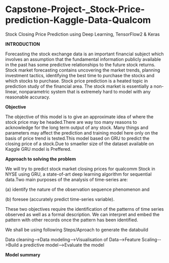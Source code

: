 # Capstone-Project-_Stock-Price-prediction-Kaggle-Data-Qualcom
Stock Closing Price Prediction using Deep Learning, TensorFlow2 &amp; Keras

**INTRODUCTION**

Forecasting the stock exchange data is an important financial subject which involves an assumption that the fundamental information publicly available in the past has some predictive relationships to the future stock returns. Stock market forecasting contains uncovering the market trends, planning investment tactics, identifying the best time to purchase the stocks and which stocks to purchase. Stock price prediction is a heated topic in prediction study of the financial area. The stock market is essentially a non-linear, nonparametric system that is extremely hard to model with any reasonable accuracy.

**Objective**

The objective of this model is to give an approximate idea of where the stock price may be headed.There are way too many reasons to acknowledge for the long term output of any stock. Many things and parameters may affect the prediction and training model here only on the basis of price trend is tested.This model based on GRU to predict the closing price of a stock.Due to smaeller size of the dataset available on Kaggle GRU model is Preffered.

**Approach to solving the problem**

We will try to predict stock market closing prices for qualcomm Stock in NYSE using GRU, a state-of-art deep learning algorithm for sequential data.Two main purposes of the analysis of time-series are: 

(a) identify the nature of the observation sequence phenomenon and

(b) foresee (accurately predict time-series variable).

These two objectives require the identification of the patterns of time series observed as well as a formal description. We can interpret and embed the pattern with other records once the pattern has been identified.

We shall be using following Steps/Aproach to generate the databuild

Data cleaning-->Data modeling-->Visualisation of Data-->Feature Scaling-->Build a predictive model-->Evaluate the model

**Model summary**

